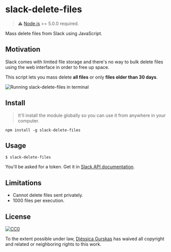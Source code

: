 # slack-delete-files

> :warning: [Node.js](https://nodejs.org/) >= 5.0.0 required.

Mass delete files from Slack using JavaScript.

## Motivation
Slack comes with limited file storage and there's no way to bulk delete files using the web interface in order to free up space.

This script lets you mass delete **all files** or only **files older than 30 days**.

![Running slack-delete-files in terminal](https://cloud.githubusercontent.com/assets/5303585/14584305/b66b7930-0416-11e6-933a-2bd19a77b18a.gif)

## Install
> It'll install the module globally so you can use it from anywhere in your computer.

```
npm install -g slack-delete-files
```

## Usage
```
$ slack-delete-files
```
You'll be asked for a token. Get it in [Slack API documentation](https://api.slack.com/docs/oauth-test-tokens).

## Limitations
- Cannot delete files sent privately.
- 1000 files per execution.

## License

[![CC0](http://mirrors.creativecommons.org/presskit/buttons/88x31/svg/cc-zero.svg)](https://creativecommons.org/publicdomain/zero/1.0/)

To the extent possible under law, [Diéssica Gurskas](https://diessi.ca) has waived all copyright and related or neighboring rights to this work.

